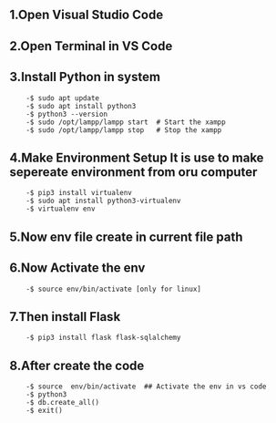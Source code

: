 ## 1.Open Visual Studio Code

## 2.Open Terminal in VS Code

## 3.Install Python in system

```
	-$ sudo apt update
	-$ sudo apt install python3
	-$ python3 --version
	-$ sudo /opt/lampp/lampp start  # Start the xampp
	-$ sudo /opt/lampp/lampp stop 	# Stop the xampp
```

## 4.Make Environment Setup It is use to make sepereate environment from oru computer

```
	-$ pip3 install virtualenv
	-$ sudo apt install python3-virtualenv
	-$ virtualenv env
```

## 5.Now env file create in current file path

## 6.Now Activate the env 

```
	-$ source env/bin/activate [only for linux]
```

## 7.Then install Flask 

```
	-$ pip3 install flask flask-sqlalchemy
```

## 8.After create the code 

```
	-$ source  env/bin/activate  ## Activate the env in vs code
	-$ python3
	-$ db.create_all()
	-$ exit()
```
